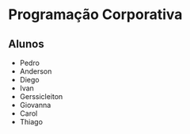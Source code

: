 ﻿# Programação Corporativa

## Alunos
* Pedro
* Anderson
* Diego
* Ivan
* Gerssicleiton
* Giovanna
* Carol
* Thiago